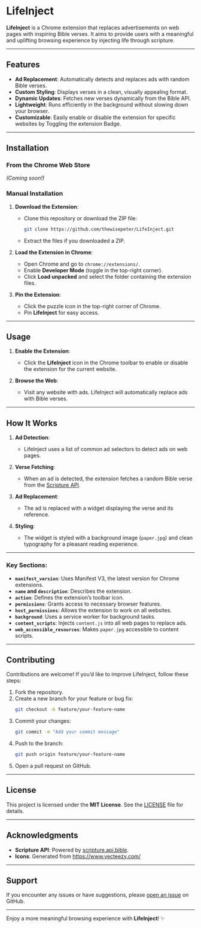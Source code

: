 # **LifeInject**

**LifeInject** is a Chrome extension that replaces advertisements on web pages with inspiring Bible verses. It aims to provide users with a meaningful and uplifting browsing experience by injecting life through scripture.

---

## **Features**

- **Ad Replacement**: Automatically detects and replaces ads with random Bible verses.
- **Custom Styling**: Displays verses in a clean, visually appealing format.
- **Dynamic Updates**: Fetches new verses dynamically from the Bible API.
- **Lightweight**: Runs efficiently in the background without slowing down your browser.
- **Customizable**: Easily enable or disable the extension for specific websites by Toggling the extension Badge.

---

## **Installation**

### **From the Chrome Web Store**

_(Coming soon!)_

### **Manual Installation**

1. **Download the Extension**:

   - Clone this repository or download the ZIP file:
     ```bash
     git clone https://github.com/thewisepeter/LifeInject.git
     ```
   - Extract the files if you downloaded a ZIP.

2. **Load the Extension in Chrome**:

   - Open Chrome and go to `chrome://extensions/`.
   - Enable **Developer Mode** (toggle in the top-right corner).
   - Click **Load unpacked** and select the folder containing the extension files.

3. **Pin the Extension**:
   - Click the puzzle icon in the top-right corner of Chrome.
   - Pin **LifeInject** for easy access.

---

## **Usage**

1. **Enable the Extension**:

   - Click the **LifeInject** icon in the Chrome toolbar to enable or disable the extension for the current website.

2. **Browse the Web**:
   - Visit any website with ads. LifeInject will automatically replace ads with Bible verses.

---

## **How It Works**

1. **Ad Detection**:

   - LifeInject uses a list of common ad selectors to detect ads on web pages.

2. **Verse Fetching**:

   - When an ad is detected, the extension fetches a random Bible verse from the [Scripture API](https://scripture.api.bible/).

3. **Ad Replacement**:

   - The ad is replaced with a widget displaying the verse and its reference.

4. **Styling**:
   - The widget is styled with a background image (`paper.jpg`) and clean typography for a pleasant reading experience.

---

### **Key Sections**:

- **`manifest_version`**: Uses Manifest V3, the latest version for Chrome extensions.
- **`name` and `description`**: Describes the extension.
- **`action`**: Defines the extension’s toolbar icon.
- **`permissions`**: Grants access to necessary browser features.
- **`host_permissions`**: Allows the extension to work on all websites.
- **`background`**: Uses a service worker for background tasks.
- **`content_scripts`**: Injects `content.js` into all web pages to replace ads.
- **`web_accessible_resources`**: Makes `paper.jpg` accessible to content scripts.

---

## **Contributing**

Contributions are welcome! If you’d like to improve LifeInject, follow these steps:

1. Fork the repository.
2. Create a new branch for your feature or bug fix:
   ```bash
   git checkout -b feature/your-feature-name
   ```
3. Commit your changes:
   ```bash
   git commit -m "Add your commit message"
   ```
4. Push to the branch:
   ```bash
   git push origin feature/your-feature-name
   ```
5. Open a pull request on GitHub.

---

## **License**

This project is licensed under the **MIT License**. See the [LICENSE](LICENSE) file for details.

---

## **Acknowledgments**

- **Scripture API**: Powered by [scripture.api.bible](https://scripture.api.bible/).
- **Icons**: Generated from https://www.vecteezy.com/

---

## **Support**

If you encounter any issues or have suggestions, please [open an issue](https://github.com/thewisepeter/LifeInject/issues) on GitHub.

---

Enjoy a more meaningful browsing experience with **LifeInject**! ✨
